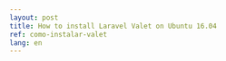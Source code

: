 ```yaml
---
layout: post
title: How to install Laravel Valet on Ubuntu 16.04
ref: como-instalar-valet
lang: en
---
```


